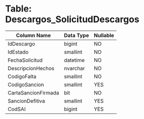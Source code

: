 # Table: Descargos_SolicitudDescargos

| Column Name | Data Type | Nullable |
|-------------|-----------|----------|
| IdDescargo | bigint | NO |
| IdEstado | smallint | NO |
| FechaSolicitud | datetime | NO |
| DescripcionHechos | nvarchar | NO |
| CodigoFalta | smallint | NO |
| CodigoSancion | smallint | YES |
| CartaSancionFirmada | bit | NO |
| SancionDefitiva | smallint | YES |
| CodSAI | bigint | YES |
